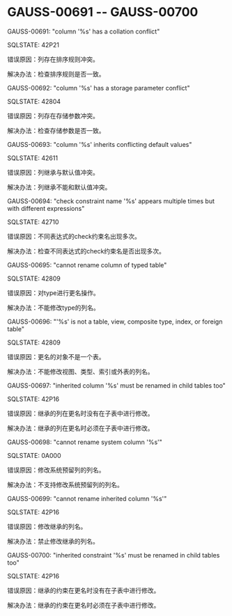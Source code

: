 # GAUSS-00691 -- GAUSS-00700

GAUSS-00691: "column '%s' has a collation conflict"

SQLSTATE: 42P21

错误原因：列存在排序规则冲突。

解决办法：检查排序规则是否一致。

GAUSS-00692: "column '%s' has a storage parameter conflict"

SQLSTATE: 42804

错误原因：列存在存储参数冲突。

解决办法：检查存储参数是否一致。

GAUSS-00693: "column '%s' inherits conflicting default values"

SQLSTATE: 42611

错误原因：列继承与默认值冲突。

解决办法：列继承不能和默认值冲突。

GAUSS-00694: "check constraint name '%s' appears multiple times but with different expressions"

SQLSTATE: 42710

错误原因：不同表达式的check约束名出现多次。

解决办法：检查不同表达式的check约束名是否出现多次。

GAUSS-00695: "cannot rename column of typed table"

SQLSTATE: 42809

错误原因：对type进行更名操作。

解决办法：不能修改type的列名。

GAUSS-00696: "'%s' is not a table, view, composite type, index, or foreign table"

SQLSTATE: 42809

错误原因：更名的对象不是一个表。

解决办法：不能修改视图、类型、索引或外表的列名。

GAUSS-00697: "inherited column '%s' must be renamed in child tables too"

SQLSTATE: 42P16

错误原因：继承的列在更名时没有在子表中进行修改。

解决办法：继承的列在更名时必须在子表中进行修改。

GAUSS-00698: "cannot rename system column '%s'"

SQLSTATE: 0A000

错误原因：修改系统预留列的列名。

解决办法：不支持修改系统预留列的列名。

GAUSS-00699: "cannot rename inherited column '%s'"

SQLSTATE: 42P16

错误原因：修改继承的列名。

解决办法：禁止修改继承的列名。

GAUSS-00700: "inherited constraint '%s' must be renamed in child tables too"

SQLSTATE: 42P16

错误原因：继承的约束在更名时没有在子表中进行修改。

解决办法：继承的约束在更名时必须在子表中进行修改。

